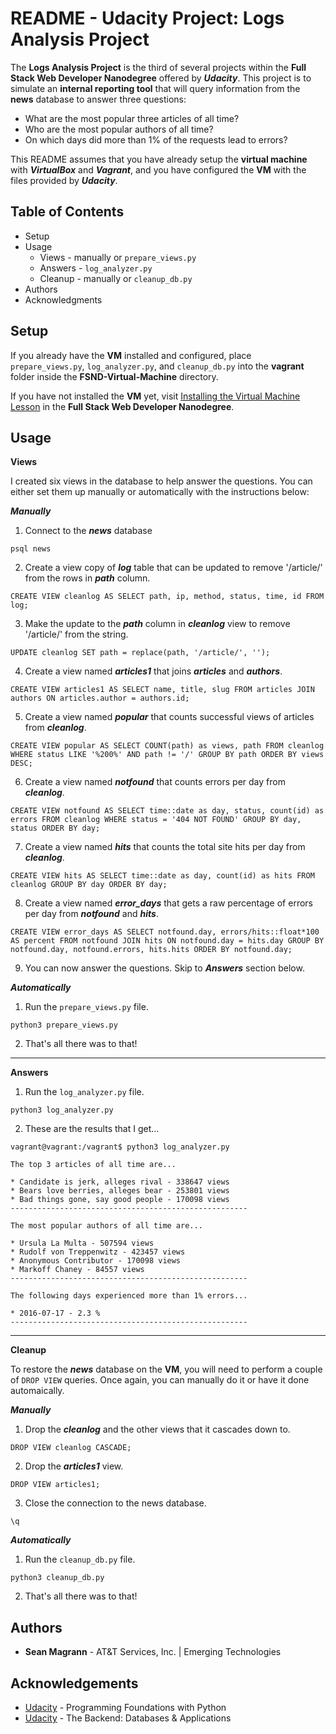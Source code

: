 # README - Udacity Project: Logs Analysis Project



The **Logs Analysis Project** is the third of several projects within the **Full Stack Web Developer Nanodegree** offered by **_Udacity_**.  This project is to simulate an **internal reporting tool** that will query information from the **news** database to answer three questions:

* What are the most popular three articles of all time?
* Who are the most popular authors of all time?
* On which days did more than 1% of the requests lead to errors?

This README assumes that you have already setup the **virtual machine** with **_VirtualBox_** and **_Vagrant_**, and you have configured the **VM** with the files provided by **_Udacity_**.

## Table of Contents

* Setup
* Usage
  * Views - manually or `prepare_views.py`
  * Answers - `log_analyzer.py`
  * Cleanup - manually or `cleanup_db.py`
* Authors
* Acknowledgments

## Setup

If you already have the **VM** installed and configured, place `prepare_views.py`, `log_analyzer.py`, and `cleanup_db.py` into the **vagrant** folder inside the **FSND-Virtual-Machine** directory.

If you have not installed the **VM** yet, visit [Installing the Virtual Machine Lesson](https://classroom.udacity.com/nanodegrees/nd004/parts/8d3e23e1-9ab6-47eb-b4f3-d5dc7ef27bf0/modules/bc51d967-cb21-46f4-90ea-caf73439dc59/lessons/5475ecd6-cfdb-4418-85a2-f2583074c08d/concepts/14c72fe3-e3fe-4959-9c4b-467cf5b7c3a0) in the **Full Stack Web Developer Nanodegree**.

## Usage

**Views**

I created six views in the database to help answer the questions.  You can either set them up manually or automatically with the instructions below:

**_Manually_**

1. Connect to the **_news_** database
```
psql news
```
2. Create a view copy of **_log_** table that can be updated to remove '/article/' from the rows in **_path_** column.
```
CREATE VIEW cleanlog AS SELECT path, ip, method, status, time, id FROM log;
```
3. Make the update to the **_path_** column in **_cleanlog_** view to remove '/article/' from the string. 
```
UPDATE cleanlog SET path = replace(path, '/article/', '');
```
4. Create a view named **_articles1_** that joins **_articles_** and **_authors_**.
```
CREATE VIEW articles1 AS SELECT name, title, slug FROM articles JOIN authors ON articles.author = authors.id;
```
5. Create a view named **_popular_** that counts successful views of articles from **_cleanlog_**.
```
CREATE VIEW popular AS SELECT COUNT(path) as views, path FROM cleanlog WHERE status LIKE '%200%' AND path != '/' GROUP BY path ORDER BY views DESC;
```
6. Create a view named **_notfound_** that counts errors per day from **_cleanlog_**.
```
CREATE VIEW notfound AS SELECT time::date as day, status, count(id) as errors FROM cleanlog WHERE status = '404 NOT FOUND' GROUP BY day, status ORDER BY day;
```
7. Create a view named **_hits_** that counts the total site hits per day from **_cleanlog_**.
```
CREATE VIEW hits AS SELECT time::date as day, count(id) as hits FROM cleanlog GROUP BY day ORDER BY day;
```
8. Create a view named **_error_days_** that gets a raw percentage of errors per day from **_notfound_** and **_hits_**.
```
CREATE VIEW error_days AS SELECT notfound.day, errors/hits::float*100 AS percent FROM notfound JOIN hits ON notfound.day = hits.day GROUP BY notfound.day, notfound.errors, hits.hits ORDER BY notfound.day;
```
9. You can now answer the questions.  Skip to **_Answers_** section below.

**_Automatically_**

1. Run the `prepare_views.py` file.
```
python3 prepare_views.py
```
2. That's all there was to that!

****

**Answers**

1. Run the `log_analyzer.py` file.
```
python3 log_analyzer.py
```
2. These are the results that I get...
```
vagrant@vagrant:/vagrant$ python3 log_analyzer.py

The top 3 articles of all time are...

* Candidate is jerk, alleges rival - 338647 views
* Bears love berries, alleges bear - 253801 views
* Bad things gone, say good people - 170098 views
-----------------------------------------------------

The most popular authors of all time are...

* Ursula La Multa - 507594 views
* Rudolf von Treppenwitz - 423457 views
* Anonymous Contributor - 170098 views
* Markoff Chaney - 84557 views
-----------------------------------------------------

The following days experienced more than 1% errors...

* 2016-07-17 - 2.3 %
-----------------------------------------------------
```
****

**Cleanup**

To restore the **_news_** database on the **VM**, you will need to perform a couple of `DROP VIEW` queries.  Once again, you can manually do it or have it done automaically.

**_Manually_**

1. Drop the **_cleanlog_** and the other views that it cascades down to.
```
DROP VIEW cleanlog CASCADE;
```
2. Drop the **_articles1_** view.
```
DROP VIEW articles1;
```
3. Close the connection to the news database.
```
\q
```

**_Automatically_**

1. Run the `cleanup_db.py` file.
```
python3 cleanup_db.py
```
2. That's all there was to that!

## Authors

* **Sean Magrann** - AT&T Services, Inc. | Emerging Technologies

## Acknowledgements

* [Udacity](https://www.udacity.com/) - Programming Foundations with Python
* [Udacity](https://www.udacity.com/) - The Backend: Databases & Applications



